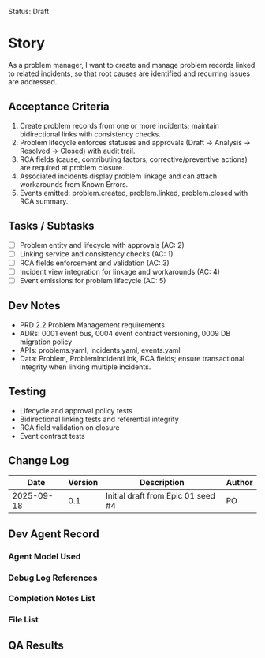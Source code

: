 Status: Draft

# Story
As a problem manager,
I want to create and manage problem records linked to related incidents,
so that root causes are identified and recurring issues are addressed.

## Acceptance Criteria
1. Create problem records from one or more incidents; maintain bidirectional links with consistency checks.
2. Problem lifecycle enforces statuses and approvals (Draft → Analysis → Resolved → Closed) with audit trail.
3. RCA fields (cause, contributing factors, corrective/preventive actions) are required at problem closure.
4. Associated incidents display problem linkage and can attach workarounds from Known Errors.
5. Events emitted: problem.created, problem.linked, problem.closed with RCA summary.

## Tasks / Subtasks
- [ ] Problem entity and lifecycle with approvals (AC: 2)
- [ ] Linking service and consistency checks (AC: 1)
- [ ] RCA fields enforcement and validation (AC: 3)
- [ ] Incident view integration for linkage and workarounds (AC: 4)
- [ ] Event emissions for problem lifecycle (AC: 5)

## Dev Notes
- PRD 2.2 Problem Management requirements
- ADRs: 0001 event bus, 0004 event contract versioning, 0009 DB migration policy
- APIs: problems.yaml, incidents.yaml, events.yaml
- Data: Problem, ProblemIncidentLink, RCA fields; ensure transactional integrity when linking multiple incidents.

## Testing
- Lifecycle and approval policy tests
- Bidirectional linking tests and referential integrity
- RCA field validation on closure
- Event contract tests

## Change Log
| Date       | Version | Description                                  | Author |
|------------|---------|----------------------------------------------|--------|
| 2025-09-18 | 0.1     | Initial draft from Epic 01 seed #4           | PO     |

## Dev Agent Record

### Agent Model Used
<record at implementation time>

### Debug Log References
<links at implementation time>

### Completion Notes List
<notes at implementation time>

### File List
<files at implementation time>

## QA Results
<QA to fill>

